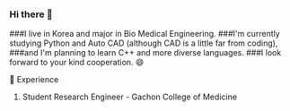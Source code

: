 ### Hi there 👋

###I live in Korea and major in Bio Medical Engineering. 
###I'm currently studying Python and Auto CAD (although CAD is a little far from coding), 
###and I'm planning to learn C++ and more diverse languages. 
###I look forward to your kind cooperation. 😄

:milky_way: Experience
1. Student Research Engineer - Gachon College of Medicine
